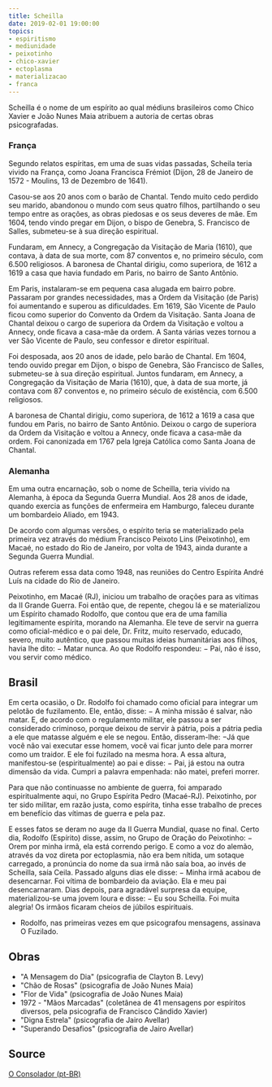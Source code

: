 ```yaml
---
title: Scheilla
date: 2019-02-01 19:00:00
topics: 
- espiritismo
- mediunidade
- peixotinho
- chico-xavier
- ectoplasma
- materializacao
- franca
---
```


Scheilla é o nome de um espírito ao qual médiuns brasileiros como Chico Xavier e
João Nunes Maia atribuem a autoria de certas obras psicografadas.

### França
Segundo relatos espíritas, em uma de suas vidas passadas, Scheila teria vivido
na França, como Joana Francisca Frémiot (Dijon, 28 de Janeiro de 1572 - Moulins,
13 de Dezembro de 1641). 

Casou-se aos 20 anos com o barão de Chantal. Tendo muito cedo perdido seu
marido, abandonou o mundo com seus quatro filhos, partilhando o seu tempo entre
as orações, as obras piedosas e os seus deveres de mãe. Em 1604, tendo vindo
pregar em Dijon, o bispo de Genebra, S. Francisco de Salles, submeteu-se à sua
direção espiritual. 

Fundaram, em Annecy, a Congregação da Visitação de Maria (1610), que contava, à
data de sua morte, com 87 conventos e, no primeiro século, com 6.500 religiosos.
A baronesa de Chantal dirigiu, como superiora, de 1612 a 1619 a casa que havia
fundado em Paris, no bairro de Santo Antônio.

Em Paris, instalaram-se em pequena casa alugada em bairro pobre. Passaram por
grandes necessidades, mas a Ordem da Visitação (de Paris) foi aumentando e
superou as dificuldades. Em 1619, São Vicente de Paulo ficou como superior do
Convento da Ordem da Visitação. Santa Joana de Chantal deixou o cargo de
superiora da Ordem da Visitação e voltou a Annecy, onde ficava a casa-mãe da
ordem. A Santa várias vezes tornou a ver São Vicente de Paulo, seu confessor e
diretor espiritual.

Foi desposada, aos 20 anos de idade, pelo barão de Chantal. Em 1604, tendo
ouvido pregar em Dijon, o bispo de Genebra, São Francisco de Salles, submeteu-se
à sua direção espiritual. Juntos fundaram, em Annecy, a Congregação da Visitação
de Maria (1610), que, à data de sua morte, já contava com 87 conventos e, no
primeiro século de existência, com 6.500 religiosos. 

A baronesa de Chantal dirigiu, como superiora, de 1612 a 1619 a casa que fundou
em Paris, no bairro de Santo Antônio. Deixou o cargo de superiora da Ordem da
Visitação e voltou a Annecy, onde ficava a casa-mãe da ordem. Foi canonizada em
1767 pela Igreja Católica como Santa Joana de Chantal.

### Alemanha
Em uma outra encarnação, sob o nome de Scheilla, teria vivido na Alemanha, à
época da Segunda Guerra Mundial. Aos 28 anos de idade, quando exercia as funções
de enfermeira em Hamburgo, faleceu durante um bombardeio Aliado, em 1943.

De acordo com algumas versões, o espírito teria se materializado pela primeira
vez através do médium Francisco Peixoto Lins (Peixotinho), em Macaé, no estado
do Rio de Janeiro, por volta de 1943, ainda durante a Segunda Guerra Mundial. 

Outras referem essa data como 1948, nas reuniões do Centro Espírita André Luís
na cidade do Rio de Janeiro.

Peixotinho, em Macaé (RJ), iniciou um trabalho de orações para as vítimas da II
Grande Guerra.  Foi então que, de repente, chegou lá e se materializou um
Espírito chamado Rodolfo, que contou que era de uma família legitimamente
espírita, morando na Alemanha.  Ele teve de servir na guerra como oficial-médico
e o pai dele, Dr. Fritz, muito reservado, educado, severo, muito autêntico, que
passou muitas ideias humanitárias aos filhos, havia lhe dito: − Matar nunca. Ao
que Rodolfo respondeu: − Pai, não é isso, vou servir como médico.

## Brasil
Em certa ocasião, o Dr. Rodolfo foi chamado como oficial para integrar um
pelotão de fuzilamento.  Ele, então, disse: − A minha missão é salvar, não
matar. E, de acordo com o regulamento militar, ele passou a ser considerado
criminoso, porque deixou de servir à pátria, pois a pátria pedia a ele que
matasse alguém e ele se negou. Então, disseram-lhe: −Já que você não vai
executar esse homem, você vai ficar junto dele para morrer como um traidor. E
ele foi fuzilado na mesma hora.  A essa altura, manifestou-se (espiritualmente)
ao pai e disse: − Pai, já estou na outra dimensão da vida. Cumpri a palavra
empenhada: não matei, preferi morrer. 

Para que não continuasse no ambiente de guerra, foi amparado espiritualmente
aqui, no Grupo Espírita Pedro (Macaé-RJ). Peixotinho, por ter sido militar, em
razão justa, como espírita, tinha esse trabalho de preces em benefício das
vítimas de guerra e pela paz.

E esses fatos se deram no auge da II Guerra Mundial, quase no final. Certo dia,
Rodolfo (Espírito) disse, assim, no Grupo de Oração do Peixotinho: − Orem por
minha irmã, ela está correndo perigo. E como a voz do alemão, através da voz
direta por ectoplasmia, não era bem nítida, um sotaque carregado, a pronúncia do
nome da sua irmã não saía boa, ao invés de Scheilla, saía Ceila. Passado alguns
dias ele disse: − Minha irmã acabou de desencarnar. Foi vítima de bombardeio da
aviação. Ela e meu pai desencarnaram. Dias depois, para agradável surpresa da
equipe, materializou-se uma jovem loura e disse: − Eu sou Scheilla. Foi muita
alegria! Os irmãos ficaram cheios de júbilos espirituais.

* Rodolfo, nas primeiras vezes em que psicografou mensagens, assinava O
  Fuzilado.

## Obras
* "A Mensagem do Dia" (psicografia de Clayton B. Levy)  
* "Chão de Rosas" (psicografia de João Nunes Maia)  
* "Flor de Vida" (psicografia de João Nunes Maia)  
* 1972 - "Mãos Marcadas" (coletânea de 41 mensagens por espíritos diversos, pela psicografia de Francisco Cândido Xavier)  
* "Digna Estrela" (psicografia de Jairo Avellar)  
* "Superando Desafios" (psicografia de Jairo Avellar)  

## Source
[O Consolador (pt-BR)](http://www.oconsolador.com.br/linkfixo/biografias/scheilla.html)


